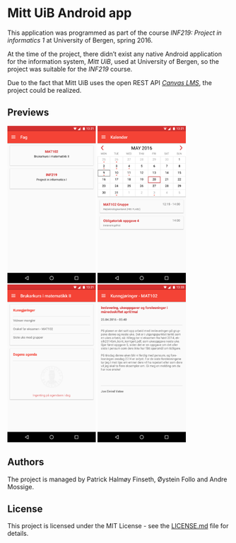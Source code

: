 # Mitt UiB Android app
This application was programmed as part of the course <i>INF219: Project in informatics 1</i> at University of Bergen, spring 2016.

At the time of the project, there didn’t exist any native Android application for the information system, <i>Mitt UiB</i>, used at University of Bergen, so the project was suitable for the <i>INF219</i> course.

Due to the fact that Mitt UiB uses the open REST API [<i>Canvas LMS</i>](https://canvas.instructure.com/doc/api/index.html), the project could be realized.

## Previews
<img src="previews/1.png" alt="Drawing" width="200"/>
<img src="previews/2.png" alt="Drawing" width="200"/>
<img src="previews/3.png" alt="Drawing" width="200"/>
<img src="previews/4.png" alt="Drawing" width="200"/>

## Authors
The project is managed by Patrick Halmøy Finseth, Øystein Follo and Andre Mossige.

## License
This project is licensed under the MIT License - see the [LICENSE.md](LICENSE.md) file for details.
